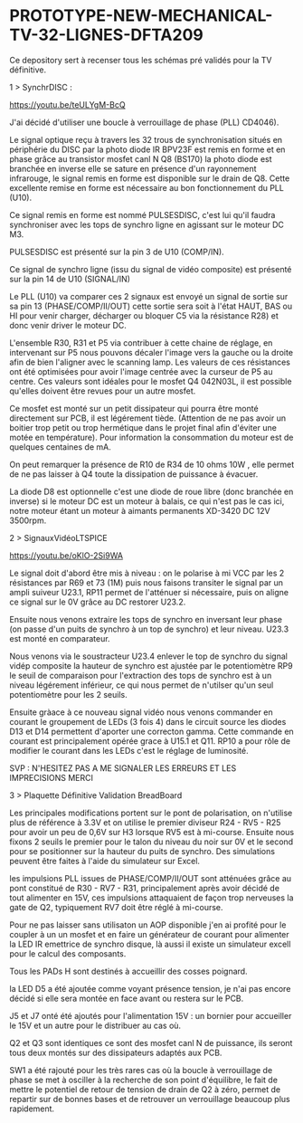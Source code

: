 # PROTOTYPE-NEW-MECHANICAL-TV-32-LIGNES-DFTA209


                                                                                           
Ce depository sert à recenser tous les schémas pré validés pour la TV définitive.

1 > SynchrDISC :

https://youtu.be/teULYgM-BcQ

J'ai décidé d'utiliser une boucle à verrouillage de phase (PLL) CD4046).

Le signal optique reçu à travers les 32 trous de synchronisation situés en périphérie du DISC par la photo diode IR BPV23F est remis en forme et en phase grâce au transistor mosfet canl N Q8 (BS170) la photo diode est branchée en inverse elle se sature en présence d'un rayonnement infrarouge, le signal remis en forme est disponible sur le drain de Q8. Cette excellente remise en forme est nécessaire au bon fonctionnement du PLL (U10).

Ce signal remis en forme est nommé PULSESDISC, c'est lui qu'il faudra synchroniser avec les tops de synchro ligne en agissant sur le moteur DC M3.

PULSESDISC est présenté sur la pin 3 de U10 (COMP/IN).

Ce signal de synchro ligne (issu du signal de vidéo composite) est présenté sur la pin 14 de U10 (SIGNAL/IN)

Le PLL (U10) va comparer ces 2 signaux est envoyé un signal de sortie sur sa pin 13 (PHASE/COMP/II/OUT) cette sortie sera soit à l'état HAUT, BAS ou HI pour venir charger, décharger ou bloquer C5 via la résistance R28) et donc venir driver le moteur DC.

L'ensemble R30, R31 et P5 via contribuer à cette chaine de réglage, en intervenant sur P5 nous pouvons décaler l'image vers la gauche ou la droite afin de bien l'aligner avec le scanning lamp. Les valeurs de ces résistances ont été optimisées pour avoir l'image centrée avec la curseur de P5 au centre. Ces valeurs sont idéales pour le mosfet Q4 042N03L, il est possible qu'elles doivent être revues pour un autre mosfet.

Ce mosfet est monté sur un petit dissipateur qui pourra être monté directement sur PCB, il est légérement tiède. (Attention de ne pas avoir un boitier trop petit ou trop hermétique dans le projet final afin d'éviter une motée en température). Pour information la consommation du moteur est de quelques centaines de mA.

On peut remarquer la présence de R10 de R34 de 10 ohms 10W , elle permet de ne pas laisser à Q4 toute la dissipation de puissance à évacuer.

La diode D8 est optionnelle c'est une diode de roue libre (donc branchée en inverse) si le moteur DC est un moteur à balais, ce qui n'est pas le cas ici, notre moteur étant un moteur à aimants permanents XD-3420 DC 12V 3500rpm.

2 > SignauxVidéoLTSPICE

https://youtu.be/oKlO-2Si9WA

Le signal doit d'abord être mis à niveau : on le polarise à mi VCC par les 2 résistances par R69 et 73 (1M) puis nous faisons transiter le signal par un ampli suiveur U23.1, RP11 permet de l'atténuer si nécessaire, puis on aligne ce signal sur le 0V grâce au DC restorer U23.2.

Ensuite nous venons extraire les tops de synchro en inversant leur phase (on passe d'un puits de synchro à un top de synchro) et leur niveau. U23.3 est monté en comparateur.

Nous venons via le soustracteur U23.4 enlever le top de synchro du signal vidép composite la hauteur de synchro est ajustée par le potentiomètre RP9 le seuil de comparaison pour l'extraction des tops de synchro est à un niveau légérement inférieur, ce qui nous permet de n'utilser qu'un seul potentiomètre pour les 2 seuils.

Ensuite gràace à ce nouveau signal vidéo nous venons commander en courant le groupement de LEDs (3 fois 4)  dans le circuit source les diodes D13 et D14 permettent d'aporter une correcton gamma.
Cette commande en courant est principalement opérée grace à U15.1 et Q11.
RP10 a pour rôle de modifier le courant dans les LEDs c'est le réglage de luminosité.

SVP : N'HESITEZ PAS A ME SIGNALER LES ERREURS ET LES IMPRECISIONS MERCI

3 > Plaquette Définitive Validation BreadBoard

Les principales modifications portent sur le pont de polarisation, on n'utilise plus de référence à 3.3V et on utilise le premier diviseur R24 - RV5 - R25 pour avoir un peu de 0,6V sur H3 lorsque RV5 est à mi-course.
Ensuite nous fixons 2 seuils le premier pour le talon du niveau du noir sur 0V et le second pour se positionner sur la hauteur du puits de synchro.
Des simulations peuvent être faites à l'aide du simulateur sur Excel.

les impulsions PLL issues de PHASE/COMP/II/OUT sont atténuées grâce au pont constitué de R30 - RV7 - R31, principalement après avoir décidé de tout alimenter en 15V, ces impulsions attaquaient de façon trop nerveuses la gate de Q2, typiquement RV7 doit être réglé à mi-course.

Pour ne pas laisser sans utilisaton un AOP disponible j'en ai profité pour le coupler à un un mosfet et en faire un générateur de courant pour alimenter la LED IR emettrice de synchro disque, là aussi il existe un simulateur excell pour le calcul des composants.

Tous les PADs H sont destinés à accueillir des cosses poignard.

la LED D5 a été ajoutée comme voyant présence tension, je n'ai pas encore décidé si elle sera montée en face avant ou restera sur le PCB.

J5 et J7 onté été ajoutés pour l'alimentation 15V : un bornier pour accueiller le 15V et un autre pour le distribuer au cas où.

Q2 et Q3 sont identiques ce sont des mosfet canl N de puissance, ils seront tous deux montés sur des dissipateurs adaptés aux PCB.

SW1 a été rajouté pour les très rares cas où la boucle à verrouillage de phase se met à osciller à la recherche de son point d'équilibre, le fait de mettre le potentiel de retour de tension de drain de Q2 à zéro, permet de repartir sur de bonnes bases et de retrouver un verrouillage beaucoup plus rapidement.


